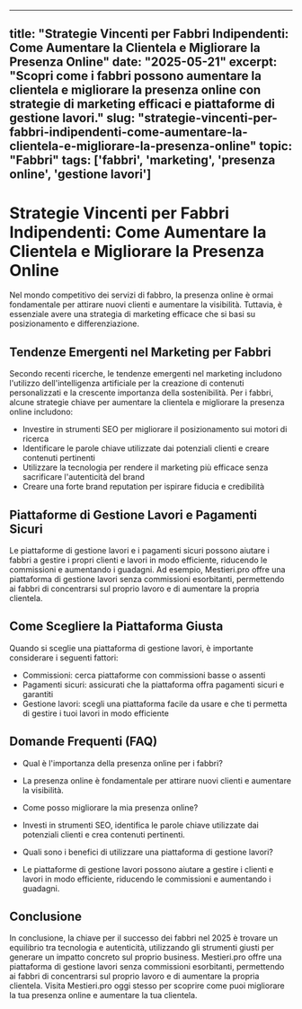
---
title: "Strategie Vincenti per Fabbri Indipendenti: Come Aumentare la Clientela e Migliorare la Presenza Online"
date: "2025-05-21"
excerpt: "Scopri come i fabbri possono aumentare la clientela e migliorare la presenza online con strategie di marketing efficaci e piattaforme di gestione lavori."
slug: "strategie-vincenti-per-fabbri-indipendenti-come-aumentare-la-clientela-e-migliorare-la-presenza-online"
topic: "Fabbri"
tags: ['fabbri', 'marketing', 'presenza online', 'gestione lavori']
---

# Strategie Vincenti per Fabbri Indipendenti: Come Aumentare la Clientela e Migliorare la Presenza Online

Nel mondo competitivo dei servizi di fabbro, la presenza online è ormai fondamentale per attirare nuovi clienti e aumentare la visibilità. Tuttavia, è essenziale avere una strategia di marketing efficace che si basi su posizionamento e differenziazione.

## Tendenze Emergenti nel Marketing per Fabbri

Secondo recenti ricerche, le tendenze emergenti nel marketing includono l'utilizzo dell'intelligenza artificiale per la creazione di contenuti personalizzati e la crescente importanza della sostenibilità. Per i fabbri, alcune strategie chiave per aumentare la clientela e migliorare la presenza online includono:

* Investire in strumenti SEO per migliorare il posizionamento sui motori di ricerca
* Identificare le parole chiave utilizzate dai potenziali clienti e creare contenuti pertinenti
* Utilizzare la tecnologia per rendere il marketing più efficace senza sacrificare l'autenticità del brand
* Creare una forte brand reputation per ispirare fiducia e credibilità

## Piattaforme di Gestione Lavori e Pagamenti Sicuri

Le piattaforme di gestione lavori e i pagamenti sicuri possono aiutare i fabbri a gestire i propri clienti e lavori in modo efficiente, riducendo le commissioni e aumentando i guadagni. Ad esempio, Mestieri.pro offre una piattaforma di gestione lavori senza commissioni esorbitanti, permettendo ai fabbri di concentrarsi sul proprio lavoro e di aumentare la propria clientela.

## Come Scegliere la Piattaforma Giusta

Quando si sceglie una piattaforma di gestione lavori, è importante considerare i seguenti fattori:

* Commissioni: cerca piattaforme con commissioni basse o assenti
* Pagamenti sicuri: assicurati che la piattaforma offra pagamenti sicuri e garantiti
* Gestione lavori: scegli una piattaforma facile da usare e che ti permetta di gestire i tuoi lavori in modo efficiente

## Domande Frequenti (FAQ)

* Qual è l'importanza della presenza online per i fabbri?
 + La presenza online è fondamentale per attirare nuovi clienti e aumentare la visibilità.
* Come posso migliorare la mia presenza online?
 + Investi in strumenti SEO, identifica le parole chiave utilizzate dai potenziali clienti e crea contenuti pertinenti.
* Quali sono i benefici di utilizzare una piattaforma di gestione lavori?
 + Le piattaforme di gestione lavori possono aiutare a gestire i clienti e lavori in modo efficiente, riducendo le commissioni e aumentando i guadagni.

## Conclusione

In conclusione, la chiave per il successo dei fabbri nel 2025 è trovare un equilibrio tra tecnologia e autenticità, utilizzando gli strumenti giusti per generare un impatto concreto sul proprio business. Mestieri.pro offre una piattaforma di gestione lavori senza commissioni esorbitanti, permettendo ai fabbri di concentrarsi sul proprio lavoro e di aumentare la propria clientela. Visita Mestieri.pro oggi stesso per scoprire come puoi migliorare la tua presenza online e aumentare la tua clientela.
